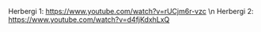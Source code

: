 Herbergi 1: https://www.youtube.com/watch?v=rUCjm6r-vzc \n
Herbergi 2: https://www.youtube.com/watch?v=d4fjKdxhLxQ
